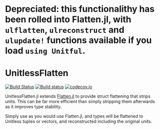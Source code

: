 # Depreciated: this functionalithy has been rolled into Flatten.jl, with `ulflatten`, `ulreconstruct` and `ulupdate!` functions available if you load `using Unitful`.


# UnitlessFlatten

[![Build Status](https://travis-ci.org/rafaqz/UnitlessFlatten.jl.svg?branch=master)](https://travis-ci.org/rafaqz/UnitlessFlatten.jl)
[![Build status](https://ci.appveyor.com/api/projects/status/dpf055yo50y21g1v?svg=true)](https://ci.appveyor.com/project/rafaqz/unitlessflatten-jl)
[![codecov.io](http://codecov.io/github/rafaqz/UnitlessFlatten.jl/coverage.svg?branch=master)](http://codecov.io/github/rafaqz/UnitlessFlatten.jl?branch=master)

UnitlessFlatten.jl extends [Flatten.jl](https://github.com/rafaqz/Flatten.jl) to
provide struct flattening that strips units. This can be far more efficient than
simply stripping them afterwards as it improves type stability.

Simply use as you would use Flatten.jl, and types will be flattened to Unitless tuples 
or vectors, and reconstructed including the original units.
